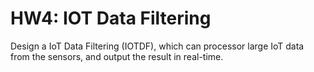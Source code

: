 # HW4: IOT Data Filtering
Design a IoT Data Filtering (IOTDF), which can processor large IoT data from the sensors, and output the result in real-time.
